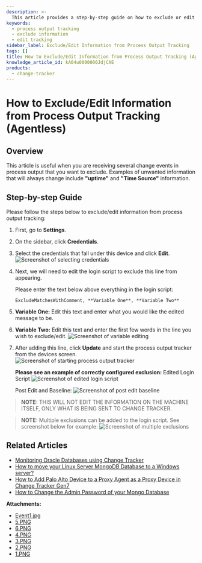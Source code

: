```yaml
---
description: >-
  This article provides a step-by-step guide on how to exclude or edit specific information from process output tracking in an agentless environment.
keywords:
  - process output tracking
  - exclude information
  - edit tracking
sidebar_label: Exclude/Edit Information from Process Output Tracking
tags: []
title: How to Exclude/Edit Information from Process Output Tracking (Agentless)
knowledge_article_id: kA04u0000000JdjCAE
products:
  - change-tracker
---
```


# How to Exclude/Edit Information from Process Output Tracking (Agentless)

## Overview

This article is useful when you are receiving several change events in process output that you want to exclude. Examples of unwanted information that will always change include **"uptime"** and **"Time Source"** information.

## Step-by-step Guide

Please follow the steps below to exclude/edit information from process output tracking:

1. First, go to **Settings**.
2. On the sidebar, click **Credentials**.
3. Select the credentials that fall under this device and click **Edit**.
   ![Screenshot of selecting credentials](https://nwxcorp--c.na147.content.force.com/sfc/dist/version/download/?oid=00D7000000091pB&ids=0684u00000LdJs6&d=%2Fa%2F4u000000M045%2F3wBEW_Mg6SUokIekdjznXmiWqnb5Jz9b2p.RzkM4W84&asPdf=false)
4. Next, we will need to edit the login script to exclude this line from appearing.

   Please enter the text below above everything in the login script:

   ```plaintext
   ExcludeMatchesWithComment, **Variable One**, **Variable Two**
   ```

5. **Variable One:** Edit this text and enter what you would like the edited message to be.
6. **Variable Two:** Edit this text and enter the first few words in the line you wish to exclude/edit.
   ![Screenshot of variable editing](https://nwxcorp--c.na147.content.force.com/sfc/dist/version/download/?oid=00D7000000091pB&ids=0684u00000LdKQz&d=%2Fa%2F4u000000M04A%2FQ0Kf.FXu.mf0qNHnPY_QSoMl4OQaIEUrCTpaeLwjltg&asPdf=false)
7. After adding this line, click **Update** and start the process output tracker from the devices screen.
   ![Screenshot of starting process output tracker](https://nwxcorp--c.na147.content.force.com/sfc/dist/version/download/?oid=00D7000000091pB&ids=0684u00000LdJnh&d=%2Fa%2F4u000000M01v%2FtPjE_s1msHx86uL7avjmUZ9aXSLljctP8DuTq8fq8xY&asPdf=false)

   **Please see an example of correctly configured exclusion:**
   Edited Login Script
   ![Screenshot of edited login script](https://nwxcorp--c.na147.content.force.com/sfc/dist/version/download/?oid=00D7000000091pB&ids=0684u00000LdK3V&d=%2Fa%2F4u000000M01H%2Fqm2ANU75G23cBsi0U537ZJn0mka0eTIJ5QTW.q4RNJU&asPdf=false)

   Post Edit and Baseline:
   ![Screenshot of post edit baseline](https://nwxcorp--c.na147.content.force.com/sfc/dist/version/download/?oid=00D7000000091pB&ids=0684u00000LdKYc&d=%2Fa%2F4u000000M04F%2FhsD8C8XJ27GYXvU9MSYGIn0UpNQSdL3tnonrgQKn99M&asPdf=false)

> **NOTE:** THIS WILL NOT EDIT THE INFORMATION ON THE MACHINE ITSELF, ONLY WHAT IS BEING SENT TO CHANGE TRACKER.

> **NOTE:** Multiple exclusions can be added to the login script. See screenshot below for example:
![Screenshot of multiple exclusions](https://nwxcorp--c.na147.content.force.com/sfc/dist/version/download/?oid=00D7000000091pB&ids=0684u00000LdK2j&d=%2Fa%2F4u000000M04K%2FeriarcrkUTy8QoRpV6RgsIVVGiAcdbhfbS9cd7JpPd4&asPdf=false)

## Related Articles

- [Monitoring Oracle Databases using Change Tracker](https://kb.netwrix.com/8282)
- [How to move your Linux Server MongoDB Database to a Windows server?](https://kb.netwrix.com/8283)
- [How to Add Palo Alto Device to a Proxy Agent as a Proxy Device in Change Tracker Gen7](https://kb.netwrix.com/8164)
- [How to Change the Admin Password of your Mongo Database](https://kb.netwrix.com/8310)

**Attachments:**
- [Event1.jpg](https://nwxcorp--c.na147.content.force.com/sfc/dist/version/download/?oid=00D7000000091pB&ids=0684u00000LdK92&d=%2Fa%2F4u000000M04e%2FnzK0brZIwDuJ09l3Cq8FMDygWxUkOSDYmh8kjpTLg_I&asPdf=false)
- [5.PNG](https://nwxcorp--c.na147.content.force.com/sfc/dist/version/download/?oid=00D7000000091pB&ids=0684u00000LdKOU&d=%2Fa%2F4u000000M04j%2FSADAH1GJTv_DUgjS1goMKSLZf1RSH9i2WOpQBhntsy8&asPdf=false)
- [6.PNG](https://nwxcorp--c.na147.content.force.com/sfc/dist/version/download/?oid=00D7000000091pB&ids=0684u00000LdKYm&d=%2Fa%2F4u000000Lzrl%2FYLFEw5qbtmwArhlQDSneDWrI.zbfQKndX2hT22vCAuw&asPdf=false)
- [4.PNG](https://nwxcorp--c.na147.content.force.com/sfc/dist/version/download/?oid=00D7000000091pB&ids=0684u00000LdKRJ&d=%2Fa%2F4u000000M04o%2FiVJpxO3YrPTa9X0MTE8mZhrlOcWCqLjR.nIXSu1NnDs&asPdf=false)
- [3.PNG](https://nwxcorp--c.na147.content.force.com/sfc/dist/version/download/?oid=00D7000000091pB&ids=0684u00000LdKYd&d=%2Fa%2F4u000000LzXy%2Fezvm_bOHsNkdOJ6YijGyYRj5WpVz8aiJOcNizjaF12Y&asPdf=false)
- [2.PNG](https://nwxcorp--c.na147.content.force.com/sfc/dist/version/download/?oid=00D7000000091pB&ids=0684u00000LdJql&d=%2Fa%2F4u000000LzpH%2FTvAmqcACsmiyTcTBZLrlZPdCqdvY8OXWAA345DjrNW4&asPdf=false)
- [1.PNG](https://nwxcorp--c.na147.content.force.com/sfc/dist/version/download/?oid=00D7000000091pB&ids=0684u00000LdKWI&d=%2Fa%2F4u000000M04t%2FpADpXSgEiZu2rVywwSO6WJgQNBZaVCiiVqAz8hK.W9s&asPdf=false)